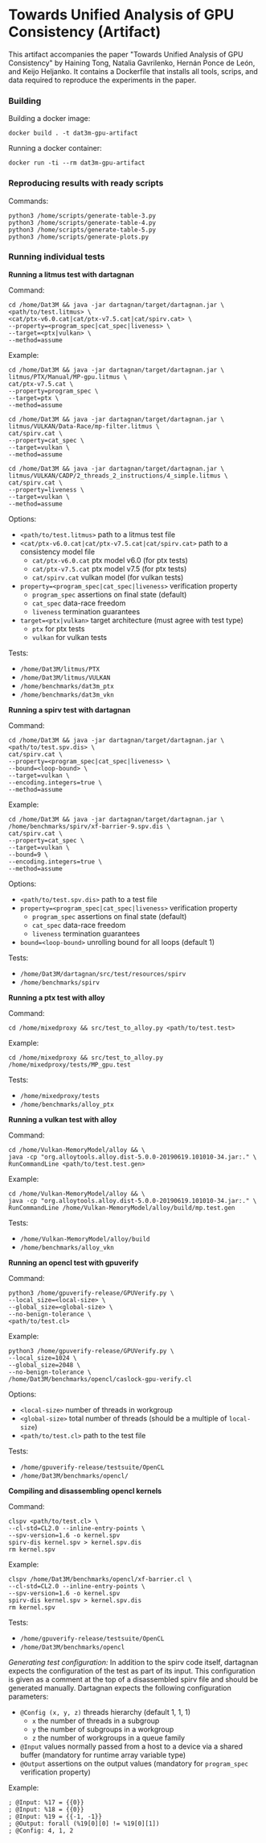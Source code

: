 # Towards Unified Analysis of GPU Consistency (Artifact)

This artifact accompanies the paper
"Towards Unified Analysis of GPU Consistency"
by Haining Tong, Natalia Gavrilenko, Hernán Ponce de León, and Keijo Heljanko.
It contains a Dockerfile that installs all tools, scrips, and data
required to reproduce the experiments in the paper.

### Building

Building a docker image:
```
docker build . -t dat3m-gpu-artifact
```
Running a docker container:
```
docker run -ti --rm dat3m-gpu-artifact
```

### Reproducing results with ready scripts

Commands:
```
python3 /home/scripts/generate-table-3.py
python3 /home/scripts/generate-table-4.py
python3 /home/scripts/generate-table-5.py
python3 /home/scripts/generate-plots.py
```

### Running individual tests

**Running a litmus test with dartagnan**

Command:
```
cd /home/Dat3M && java -jar dartagnan/target/dartagnan.jar \
<path/to/test.litmus> \
<cat/ptx-v6.0.cat|cat/ptx-v7.5.cat|cat/spirv.cat> \
--property=<program_spec|cat_spec|liveness> \
--target=<ptx|vulkan> \
--method=assume
```

Example:
```
cd /home/Dat3M && java -jar dartagnan/target/dartagnan.jar \
litmus/PTX/Manual/MP-gpu.litmus \
cat/ptx-v7.5.cat \
--property=program_spec \
--target=ptx \
--method=assume

cd /home/Dat3M && java -jar dartagnan/target/dartagnan.jar \
litmus/VULKAN/Data-Race/mp-filter.litmus \
cat/spirv.cat \
--property=cat_spec \
--target=vulkan \
--method=assume

cd /home/Dat3M && java -jar dartagnan/target/dartagnan.jar \
litmus/VULKAN/CADP/2_threads_2_instructions/4_simple.litmus \
cat/spirv.cat \
--property=liveness \
--target=vulkan \
--method=assume
```

Options:
- `<path/to/test.litmus>` path to a litmus test file
- `<cat/ptx-v6.0.cat|cat/ptx-v7.5.cat|cat/spirv.cat>` path to a consistency model file
    - `cat/ptx-v6.0.cat` ptx model v6.0 (for ptx tests)
    - `cat/ptx-v7.5.cat` ptx model v7.5 (for ptx tests)
    - `cat/spirv.cat` vulkan model (for vulkan tests)
- `property=<program_spec|cat_spec|liveness>` verification property
    - `program_spec` assertions on final state (default)
    - `cat_spec` data-race freedom
    - `liveness` termination guarantees
- `target=<ptx|vulkan>` target architecture (must agree with test type)
    - `ptx` for ptx tests
    - `vulkan` for vulkan tests

Tests:
- `/home/Dat3M/litmus/PTX`
- `/home/Dat3M/litmus/VULKAN`
- `/home/benchmarks/dat3m_ptx`
- `/home/benchmarks/dat3m_vkn`

**Running a spirv test with dartagnan**

Command:
```
cd /home/Dat3M && java -jar dartagnan/target/dartagnan.jar \
<path/to/test.spv.dis> \
cat/spirv.cat \
--property=<program_spec|cat_spec|liveness> \
--bound=<loop-bound> \
--target=vulkan \
--encoding.integers=true \
--method=assume
```

Example:
```
cd /home/Dat3M && java -jar dartagnan/target/dartagnan.jar \
/home/benchmarks/spirv/xf-barrier-9.spv.dis \
cat/spirv.cat \
--property=cat_spec \
--target=vulkan \
--bound=9 \
--encoding.integers=true \
--method=assume
```

Options:
- `<path/to/test.spv.dis>` path to a test file
- `property=<program_spec|cat_spec|liveness>` verification property
    - `program_spec` assertions on final state (default)
    - `cat_spec` data-race freedom
    - `liveness` termination guarantees
- `bound=<loop-bound>` unrolling bound for all loops (default 1)

Tests:
- `/home/Dat3M/dartagnan/src/test/resources/spirv`
- `/home/benchmarks/spirv`

**Running a ptx test with alloy**

Command:
```
cd /home/mixedproxy && src/test_to_alloy.py <path/to/test.test>
```

Example:
```
cd /home/mixedproxy && src/test_to_alloy.py /home/mixedproxy/tests/MP_gpu.test
```

Tests:
- `/home/mixedproxy/tests`
- `/home/benchmarks/alloy_ptx`


**Running a vulkan test with alloy**

Command:
```
cd /home/Vulkan-MemoryModel/alloy && \
java -cp "org.alloytools.alloy.dist-5.0.0-20190619.101010-34.jar:." \
RunCommandLine <path/to/test.test.gen>
```

Example:
```
cd /home/Vulkan-MemoryModel/alloy && \
java -cp "org.alloytools.alloy.dist-5.0.0-20190619.101010-34.jar:." \
RunCommandLine /home/Vulkan-MemoryModel/alloy/build/mp.test.gen
```

Tests:
- `/home/Vulkan-MemoryModel/alloy/build`
- `/home/benchmarks/alloy_vkn`

**Running an opencl test with gpuverify**

Command:
```
python3 /home/gpuverify-release/GPUVerify.py \
--local_size=<local-size> \
--global_size=<global-size> \
--no-benign-tolerance \
<path/to/test.cl>
```

Example:
```
python3 /home/gpuverify-release/GPUVerify.py \
--local_size=1024 \
--global_size=2048 \
--no-benign-tolerance \
/home/Dat3M/benchmarks/opencl/caslock-gpu-verify.cl
```

Options:
- `<local-size>` number of threads in workgroup
- `<global-size>` total number of threads (should be a multiple of `local-size`)
- `<path/to/test.cl>` path to the test file

Tests:
- `/home/gpuverify-release/testsuite/OpenCL`
- `/home/Dat3M/benchmarks/opencl/`

**Compiling and disassembling opencl kernels**

Command:
```
clspv <path/to/test.cl> \
--cl-std=CL2.0 --inline-entry-points \
--spv-version=1.6 -o kernel.spv
spirv-dis kernel.spv > kernel.spv.dis
rm kernel.spv
```

Example:
```
clspv /home/Dat3M/benchmarks/opencl/xf-barrier.cl \
--cl-std=CL2.0 --inline-entry-points \
--spv-version=1.6 -o kernel.spv
spirv-dis kernel.spv > kernel.spv.dis
rm kernel.spv
```

Tests:
- `/home/gpuverify-release/testsuite/OpenCL`
- `/home/Dat3M/benchmarks/opencl`

*Generating test configuration:*
In addition to the spirv code itself,
dartagnan expects the configuration of the test as part of its input.
This configuration is given as a comment
at the top of a disassembled spirv file and should be generated manually.
Dartagnan expects the following configuration parameters:

- `@Config (x, y, z)` threads hierarchy (default 1, 1, 1)
    - `x` the number of threads in a subgroup
    - `y` the number of subgroups in a workgroup
    - `z` the number of workgroups in a queue family
- `@Input` values normally passed from a host to a device via a shared buffer (mandatory for runtime array variable type)
- `@Output` assertions on the output values (mandatory for `program_spec` verification property)

Example:
```
; @Input: %17 = {{0}}
; @Input: %18 = {{0}}
; @Input: %19 = {{-1, -1}}
; @Output: forall (%19[0][0] != %19[0][1])
; @Config: 4, 1, 2
```
